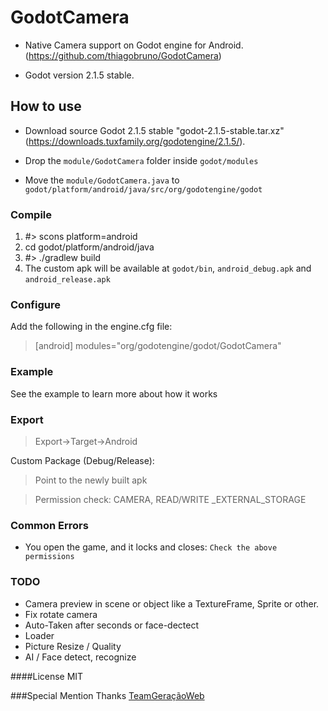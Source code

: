 # GodotCamera
- Native Camera support on Godot engine for Android. (https://github.com/thiagobruno/GodotCamera)

- Godot version 2.1.5 stable.

## How to use
- Download source Godot 2.1.5 stable "godot-2.1.5-stable.tar.xz" (https://downloads.tuxfamily.org/godotengine/2.1.5/).

- Drop the ```module/GodotCamera``` folder inside ```godot/modules```

- Move the ```module/GodotCamera.java``` to ```godot/platform/android/java/src/org/godotengine/godot```

### Compile
1. #> scons platform=android
2. cd godot/platform/android/java
3. #> ./gradlew build
4. The custom apk will be available at ```godot/bin```, ```android_debug.apk``` and ```android_release.apk```
 
### Configure
Add the following in the engine.cfg file:

> [android]
> modules="org/godotengine/godot/GodotCamera"

### Example
See the example to learn more about how it works

### Export
> Export->Target->Android

Custom Package (Debug/Release): 
> Point to the newly built apk

> Permission check: CAMERA, READ/WRITE _EXTERNAL_STORAGE

### Common Errors
- You open the game, and it locks and closes: ```Check the above permissions```

### TODO
- Camera preview in scene or object like a TextureFrame, Sprite or other.
- Fix rotate camera
- Auto-Taken after seconds or face-dectect
- Loader
- Picture Resize / Quality
- AI / Face detect, recognize

####License
MIT

###Special Mention
Thanks [TeamGeraçãoWeb](http://geracaoweb.com)

